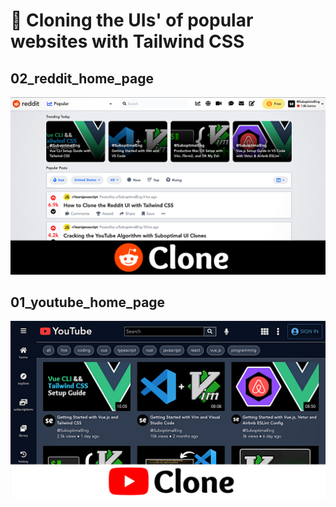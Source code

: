 # 🍃 Cloning the UIs' of popular websites with Tailwind CSS

## 02_reddit_home_page
<img src="/demos/02.png" width="800">

## 01_youtube_home_page
<img src="/demos/01.png" width="800">
